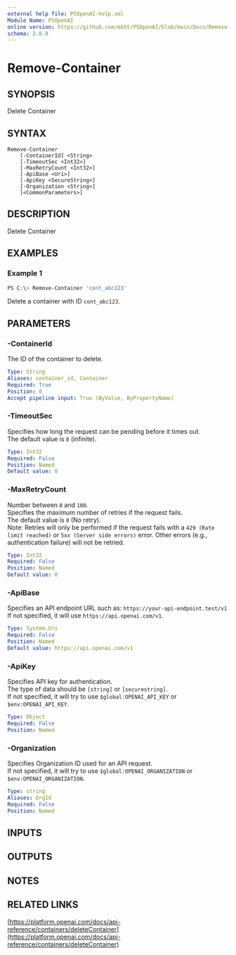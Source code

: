 ```yaml
---
external help file: PSOpenAI-help.xml
Module Name: PSOpenAI
online version: https://github.com/mkht/PSOpenAI/blob/main/Docs/Remove-Container.md
schema: 2.0.0
---
```


# Remove-Container

## SYNOPSIS
Delete Container

## SYNTAX

```
Remove-Container
    [-ContainerId] <String>
    [-TimeoutSec <Int32>]
    [-MaxRetryCount <Int32>]
    [-ApiBase <Uri>]
    [-ApiKey <SecureString>]
    [-Organization <String>]
    [<CommonParameters>]
```

## DESCRIPTION
Delete Container

## EXAMPLES

### Example 1
```powershell
PS C:\> Remove-Container 'cont_abc123'
```
Delete a container with ID `cont_abc123`.

## PARAMETERS

### -ContainerId
The ID of the container to delete.

```yaml
Type: String
Aliases: container_id, Container
Required: True
Position: 0
Accept pipeline input: True (ByValue, ByPropertyName)
```

### -TimeoutSec
Specifies how long the request can be pending before it times out.  
The default value is `0` (infinite).

```yaml
Type: Int32
Required: False
Position: Named
Default value: 0
```

### -MaxRetryCount
Number between `0` and `100`.  
Specifies the maximum number of retries if the request fails.  
The default value is `0` (No retry).  
Note: Retries will only be performed if the request fails with a `429 (Rate limit reached)` or `5xx (Server side errors)` error. Other errors (e.g., authentication failure) will not be retried.

```yaml
Type: Int32
Required: False
Position: Named
Default value: 0
```

### -ApiBase
Specifies an API endpoint URL such as: `https://your-api-endpoint.test/v1`  
If not specified, it will use `https://api.openai.com/v1`.

```yaml
Type: System.Uri
Required: False
Position: Named
Default value: https://api.openai.com/v1
```

### -ApiKey
Specifies API key for authentication.  
The type of data should be `[string]` or `[securestring]`.  
If not specified, it will try to use `$global:OPENAI_API_KEY` or `$env:OPENAI_API_KEY`.

```yaml
Type: Object
Required: False
Position: Named
```

### -Organization
Specifies Organization ID used for an API request.  
If not specified, it will try to use `$global:OPENAI_ORGANIZATION` or `$env:OPENAI_ORGANIZATION`.

```yaml
Type: string
Aliases: OrgId
Required: False
Position: Named
```

## INPUTS

## OUTPUTS

## NOTES

## RELATED LINKS

[https://platform.openai.com/docs/api-reference/containers/deleteContainer](https://platform.openai.com/docs/api-reference/containers/deleteContainer)
